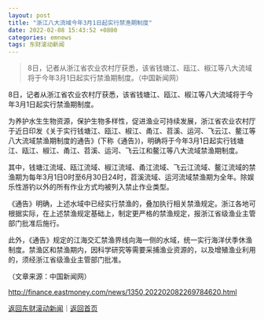 ```yaml
---
layout: post
title: "浙江八大流域今年3月1日起实行禁渔期制度"
date: 2022-02-08 15:43:52 +0800
categories: emnews
tags: 东财滚动新闻
---
```

> 8日，记者从浙江省农业农村厅获悉，该省钱塘江、瓯江、椒江等八大流域将于今年3月1日起实行禁渔期制度。（中国新闻网）

<p>8日，记者从浙江省农业农村厅获悉，该省钱塘江、瓯江、椒江等八大流域将于今年3月1日起实行禁渔期制度。</p><p>为养护水生生物资源，保护生物多样性，促进渔业可持续发展，浙江省农业农村厅于近日印发《关于实行钱塘江、瓯江、椒江、甬江、苕溪、运河、飞云江、鳌江等八大流域禁渔期制度的通告》(下称《通告》)，明确将于今年3月1日起实行钱塘江、瓯江、椒江、甬江、苕溪、运河、飞云江和鳌江等八大流域禁渔期制度。</p><p>其中，钱塘江流域、瓯江流域、椒江流域、甬江流域、飞云江流域、鳌江流域的禁渔期为每年3月1日0时至6月30日24时，苕溪流域、运河流域禁渔期为全年。除娱乐性游钓以外的所有作业方式均被列入禁止作业类型。</p><p>《通告》明确，上述水域中已经实行禁渔的，叠加执行相关禁渔规定。浙江各地可根据实际，在上述禁渔规定基础上，制定更严格的禁渔规定，报浙江省级渔业主管部门批准后施行。</p><p>此外，《通告》规定的江海交汇禁渔界线向海一侧的水域，统一实行海洋伏季休渔制度。禁渔区和禁渔期内，因科学研究等需要采捕渔业资源的，以及增殖渔业利用的，须经浙江省级渔业主管部门批准。</p><p class="em_media">（文章来源：中国新闻网）</p>

<http://finance.eastmoney.com/news/1350,202202082269784620.html>

[返回东财滚动新闻](//finews.withounder.com/emnews/)｜[返回首页](//finews.withounder.com/)